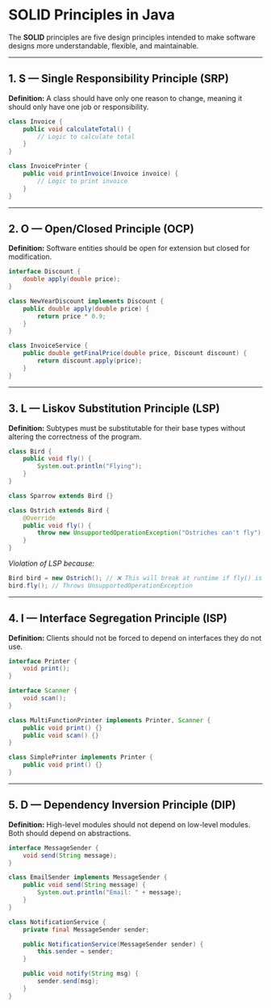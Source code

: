 # SOLID Principles in Java

The **SOLID** principles are five design principles intended to make software designs more understandable, flexible, and maintainable.

---

## 1. **S — Single Responsibility Principle (SRP)**

**Definition:** A class should have only one reason to change, meaning it should only have one job or responsibility.

```java
class Invoice {
    public void calculateTotal() {
        // Logic to calculate total
    }
}

class InvoicePrinter {
    public void printInvoice(Invoice invoice) {
        // Logic to print invoice
    }
}
```

---

## 2. **O — Open/Closed Principle (OCP)**

**Definition:** Software entities should be open for extension but closed for modification.

```java
interface Discount {
    double apply(double price);
}

class NewYearDiscount implements Discount {
    public double apply(double price) {
        return price * 0.9;
    }
}

class InvoiceService {
    public double getFinalPrice(double price, Discount discount) {
        return discount.apply(price);
    }
}
```

---

## 3. **L — Liskov Substitution Principle (LSP)**

**Definition:** Subtypes must be substitutable for their base types without altering the correctness of the program.

```java
class Bird {
    public void fly() {
        System.out.println("Flying");
    }
}

class Sparrow extends Bird {}

class Ostrich extends Bird {
    @Override
    public void fly() {
        throw new UnsupportedOperationException("Ostriches can't fly");
    }
}
```

*Violation of LSP because:*

```java
Bird bird = new Ostrich(); // ❌ This will break at runtime if fly() is called
bird.fly(); // Throws UnsupportedOperationException
```
---

## 4. **I — Interface Segregation Principle (ISP)**

**Definition:** Clients should not be forced to depend on interfaces they do not use.

```java
interface Printer {
    void print();
}

interface Scanner {
    void scan();
}

class MultiFunctionPrinter implements Printer, Scanner {
    public void print() {}
    public void scan() {}
}

class SimplePrinter implements Printer {
    public void print() {}
}
```

---

## 5. **D — Dependency Inversion Principle (DIP)**

**Definition:** High-level modules should not depend on low-level modules. Both should depend on abstractions.

```java
interface MessageSender {
    void send(String message);
}

class EmailSender implements MessageSender {
    public void send(String message) {
        System.out.println("Email: " + message);
    }
}

class NotificationService {
    private final MessageSender sender;

    public NotificationService(MessageSender sender) {
        this.sender = sender;
    }

    public void notify(String msg) {
        sender.send(msg);
    }
}
```
